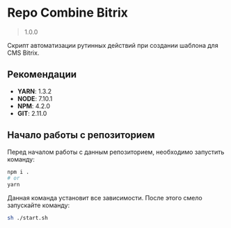 # Repo Combine Bitrix

> 1.0.0

Скрипт автоматизации рутинных действий при создании шаблона для CMS Bitrix.

## Рекомендации

* **YARN**: 1.3.2
* **NODE**: 7.10.1
* **NPM**: 4.2.0
* **GIT**: 2.11.0

## Начало работы с репозиторием

Перед началом работы с данным репозиторием, необходимо запустить команду:

```bash
npm i .
# or
yarn
```

Данная команда установит все зависимости. После этого смело запускайте команду:

```bash
sh ./start.sh
```
